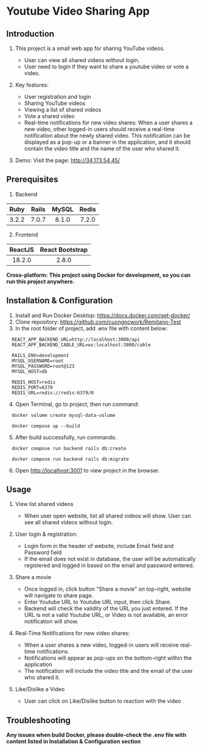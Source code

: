 # Youtube Video Sharing App

## Introduction

1. This project is a small web app for sharing YouTube videos.
   - User can view all shared videos without login.
   - User need to login if they want to share a youtube video or vote a video.

2. Key features:
   - User registration and login
   - Sharing YouTube videos
   - Viewing a list of shared videos
   - Vote a shared video
   - Real-time notifications for new video shares: When a user shares a new video, other logged-in users should receive a real-time notification about the newly shared video. This notification can be displayed as a pop-up or a banner in the application, and it should contain the video title and the name of the user who shared it.

3. Demo: Visit the page: http://34.173.54.45/

## Prerequisites

1. Backend

  |   Ruby   |   Rails  |   MySQL  |   Redis  |
  | :------: | :------: | :------: | :------: |
  |   3.2.2  |   7.0.7  |   8.1.0  |   7.2.0  |

2. Frontend

  |    ReactJS    | React Bootstrap |
  | :-----------: | :-------------: |
  |     18.2.0    |      2.8.0      |

**Cross-platform: This project using Docker for development, so you can run this project anywhere.**

## Installation & Configuration

1. Install and Run Docker Desktop: https://docs.docker.com/get-docker/
2. Clone repository: https://github.com/cuongncwork/Remitano-Test
3. In the root folder of project, add .env file with content below:

```
  REACT_APP_BACKEND_URL=http://localhost:3000/api
  REACT_APP_BACKEND_CABLE_URL=ws:localhost:3000/cable

  RAILS_ENV=development
  MYSQL_USERNAME=root
  MYSQL_PASSWORD=root@123
  MYSQL_HOST=db

  REDIS_HOST=redis
  REDIS_PORT=6379
  REDIS_URL=redis://redis:6379/0
```

4. Open Terminal, go to project, then run command:

```
  docker volume create mysql-data-volume
```
```
  docker compose up --build
```

5. After build successfully, run commands:

```
  docker compose run backend rails db:create
```
```
  docker compose run backend rails db:migrate
```

6. Open [http://localhost:3001](http://localhost:3001) to view project in the browser.

## Usage

1. View list shared videos
   - When user open website, list all shared videos will show. User can see all shared videos without login.

2. User login & registration:
   - Login form in the header of website, include Email field and Password field
   - If the email does not exist in database, the user will be automatically registered and logged in based on the email and password entered.

3. Share a movie
   - Once logged in, click button "Share a movie" on top-right, website will navigate to share page.
   - Enter Youtube URL to Youtube URL input, then click Share.
   - Backend will check the validity of the URL you just entered. If the URL is not a valid Youtube URL, or Video is not available, an error notification will show.

4. Real-Time Notifications for new video shares:
   - When a user shares a new video, logged-in users will receive real-time notifications.
   - Notifications will appear as pop-ups on the bottom-right within the application
   - The notification will include the video title and the email of the user who shared it.

5. Like/Dislike a Video
   - User can click on Like/Dislike button to reaction with the video

## Troubleshooting

**Any issues when build Docker, please double-check the .env file with content listed in Installation & Configuration section**
